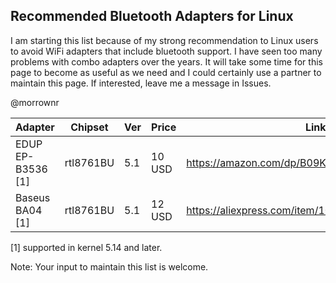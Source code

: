 ## Recommended Bluetooth Adapters for Linux

I am starting this list because of my strong recommendation to Linux
users to avoid WiFi adapters that include bluetooth support. I have seen
too many problems with combo adapters over the years. It will take some
time for this page to become as useful as we need and I could certainly
use a partner to maintain this page. If interested, leave me a message
in Issues.

@morrownr



| Adapter                        | Chipset   | Ver | Price  | Link                                              |
|--------------------------------|-----------|-----|--------|---------------------------------------------------|
| EDUP EP-B3536 [1]              | rtl8761BU | 5.1 | 10 USD | https://amazon.com/dp/B09KG7QQ5V                  |
| Baseus BA04 [1]                | rtl8761BU | 5.1 | 12 USD | https://aliexpress.com/item/1005005187191049.html |


[1] supported in kernel 5.14 and later.

Note: Your input to maintain this list is welcome.
